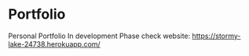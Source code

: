# Portfolio
Personal Portfolio In development Phase
check website: https://stormy-lake-24738.herokuapp.com/
